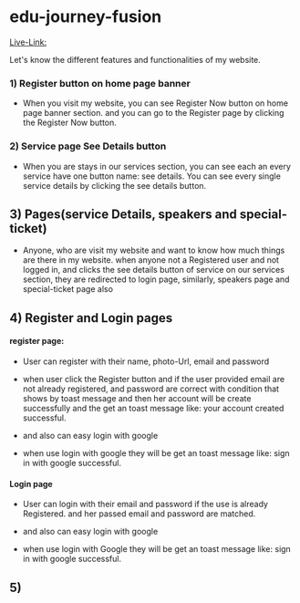 # edu-journey-fusion

[Live-Link:](https://edu-journey-fusion.web.app/)

Let's know the different features and functionalities of my website.

### 1) Register button on home page banner
- When you visit my website, you can see Register Now button on home page banner section. and you can go to the Register page by clicking the Register Now button.
### 2) Service page See Details button
- When you are stays in our services section, you can see each an every service have one button name: see details. You can see every single service details by clicking the see details button.
## 3) Pages(service Details, speakers and special-ticket)
- Anyone, who are visit my website and want to know how much things are there in my website. when anyone not a Registered user and not logged in, and clicks the see details button of service on our services section, they are redirected to login page, similarly, speakers page and special-ticket page also

## 4) Register and Login pages
#### register page: 
  - User can register with their name, photo-Url, email and password
  - when user click the Register button and if the user provided email are not already registered, and password are correct with condition that shows by toast message and then her account will be create successfully and the get an toast message like: your account created successful.

  - and also can easy login with google 
  - when use login with google they will be get an toast message like: sign in with google successful.
#### Login page
  - User can login with their email and password if the use is already Registered. and her passed email and password are matched.

  - and also can easy login with google 
  - when use login with Google they will be get an toast message like: sign in with google successful.

## 5) 
